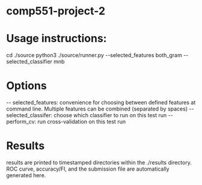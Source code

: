 # comp551-project-2

# Usage instructions:
cd ./source
python3 ./source/runner.py --selected_features both_gram --selected_classifier mnb

# Options
-- selected_features: convenience for choosing between defined features at command line. Multiple features can be combined (separated by spaces)
-- selected_classifer: choose which classifier to run on this test run
-- perform_cv: run cross-validation on this test run

# Results
results are printed to timestamped directories within the ./results directory. ROC curve, accuracy/FI, and the submission file are automatically generated here.
